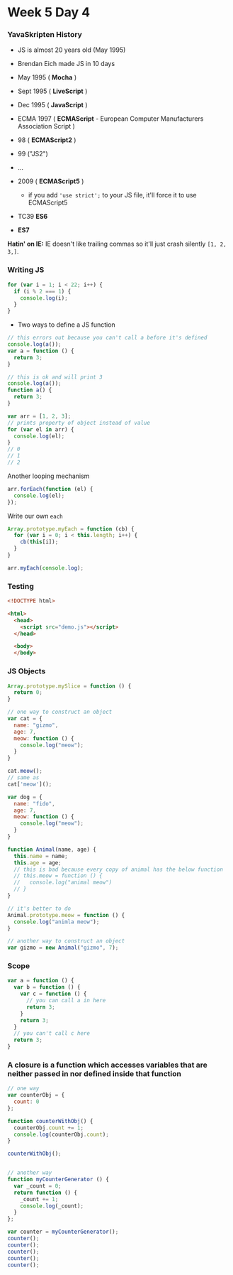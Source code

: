 # Week 5 Day 4

### YavaSkripten History

- JS is almost 20 years old (May 1995)
- Brendan Eich made JS in 10 days

- May 1995 ( **Mocha** )
- Sept 1995 ( **LiveScript** )
- Dec 1995 ( **JavaScript** )
- ECMA 1997 ( **ECMAScript** - European Computer Manufacturers Association Script )
- 98 ( **ECMAScript2** )
- 99 ("JS2")
- ...
- 2009 ( **ECMAScript5** )
  - if you add `'use strict';` to your JS file, it'll force it to use ECMAScript5
- TC39 **ES6**
- **ES7**

**Hatin' on IE:** IE doesn't like trailing commas so it'll just crash silently `[1, 2, 3,]`.


### Writing JS

```js
for (var i = 1; i < 22; i++) {
  if (i % 2 === 1) {
    console.log(i);
  }
}
```

- Two ways to define a JS function

```js
// this errors out because you can't call a before it's defined
console.log(a());
var a = function () {
  return 3;
}

// this is ok and will print 3
console.log(a());
function a() {
  return 3;
}
```

```js
var arr = [1, 2, 3];
// prints property of object instead of value
for (var el in arr) {
  console.log(el);
}
// 0
// 1
// 2
```
 Another looping mechanism
 ```js
 arr.forEach(function (el) {
   console.log(el);
 });

 ```

Write our own `each`

```js
Array.prototype.myEach = function (cb) {
  for (var i = 0; i < this.length; i++) {
    cb(this[i]);
  }
}

arr.myEach(console.log);
```

### Testing

```html
<!DOCTYPE html>

<html>
  <head>
    <script src="demo.js"></script>
  </head>

  <body>
  </body>

```

### JS Objects

```js
Array.prototype.mySlice = function () {
  return 0;
}

// one way to construct an object
var cat = {
  name: "gizmo",
  age: 7,
  meow: function () {
    console.log("meow");
  }
}

cat.meow();
// same as
cat['meow']();

var dog = {
  name: "fido",
  age: 7,
  meow: function () {
    console.log("meow");
  }
}

function Animal(name, age) {
  this.name = name;
  this.age = age;
  // this is bad because every copy of animal has the below function
  // this.meow = function () {
  //   console.log("animal meow")
  // }
}

// it's better to do
Animal.prototype.meow = function () {
  console.log("animla meow");
}

// another way to construct an object
var gizmo = new Animal("gizmo", 7);
```

### Scope

```js
var a = function () {
  var b = function () {
    var c = function () {
      // you can call a in here
      return 3;
    }
    return 3;
  }
  // you can't call c here
  return 3;
}
```

### A closure is a function which accesses variables that are neither passed in nor defined inside that function


```js
// one way
var counterObj = {
  count: 0
};

function counterWithObj() {
  counterObj.count += 1;
  console.log(counterObj.count);
}

counterWithObj();


// another way
function myCounterGenerator () {
  var _count = 0;
  return function () {
    _count += 1;
    console.log(_count);
  }
};

var counter = myCounterGenerator();
counter();
counter();
counter();
counter();
counter();
```
